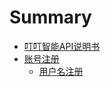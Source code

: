 # Summary

* [叮叮智能API说明书](README.md)
* [账号注册](zhang-hao-zhu-ce.md)
  * [用户名注册](zhang-hao-zhu-ce/yong-hu-ming-zhu-ce.md)


